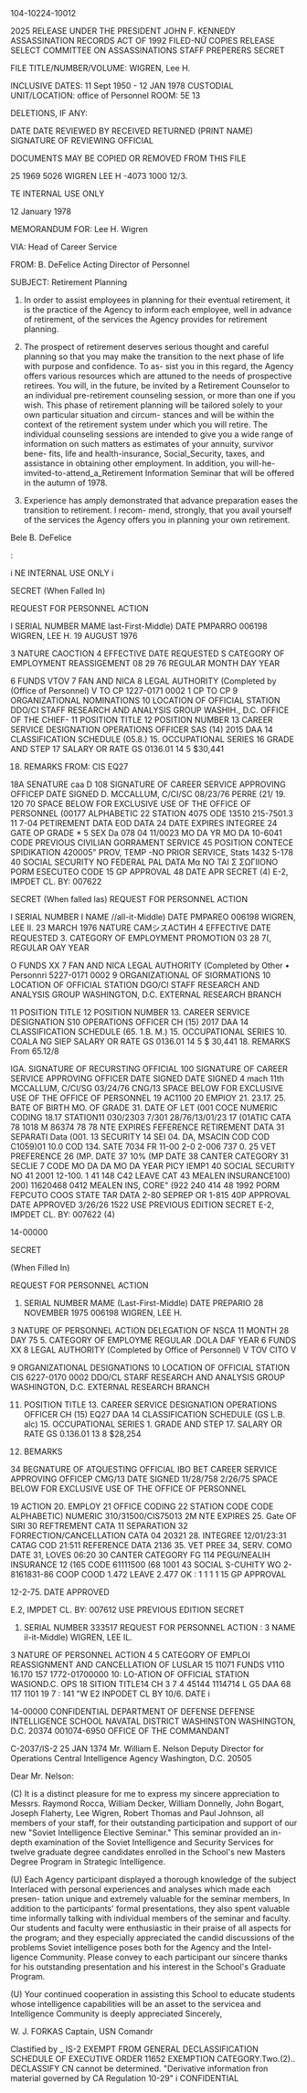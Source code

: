 104-10224-10012

2025 RELEASE UNDER THE PRESIDENT JOHN F. KENNEDY ASSASSINATION RECORDS ACT OF 1992
FILED-NỮ COPIES
RELEASE SELECT COMMITTEE ON ASSASSINATIONS STAFF PREPERERS
SECRET

FILE TITLE/NUMBER/VOLUME: WIGREN, Lee H.

INCLUSIVE DATES: 11 Sept 1950 - 12 JAN 1978
CUSTODIAL UNIT/LOCATION: office of Personnel
ROOM: 5E 13

DELETIONS, IF ANY:

DATE DATE REVIEWED BY
RECEIVED RETURNED (PRINT NAME)
SIGNATURE OF
REVIEWING OFFICIAL

DOCUMENTS MAY BE COPIED OR REMOVED FROM THIS FILE

25 1969
5026
WIGREN LEE H
-4073
1000
12/3.

TE
INTERNAL USE ONLY

12 January 1978

MEMORANDUM FOR: Lee H. Wigren

VIA: Head of Career Service

FROM: B. DeFelice
	 Acting Director of Personnel

SUBJECT: Retirement Planning

1. In order to assist employees in planning for their
eventual retirement, it is the practice of the Agency to
inform each employee, well in advance of retirement, of
the services the Agency provides for retirement planning.

2. The prospect of retirement deserves serious thought
and careful planning so that you may make the transition to
the next phase of life with purpose and confidence. To as-
sist you in this regard, the Agency offers various resources
which are attuned to the needs of prospective retirees. You
will, in the future, be invited by a Retirement Counselor to
an individual pre-retirement counseling session, or more than
one if you wish. This phase of retirement planning will be
tailored solely to your own particular situation and circum-
stances and will be within the context of the retirement
system under which you will retire. The individual counseling
sessions are intended to give you a wide range of information
on such matters as estimates of your annuity, survivor bene-
fits, life and health-insurance, Social_Security, taxes, and
assistance in obtaining other employment. In addition, you
will-he-imvited-to-attend_a_Retirement Information Seminar
that will be offered in the autumn of 1978.

3. Experience has amply demonstrated that advance
preparation eases the transition to retirement. I recom-
mend, strongly, that you avail yourself of the services the
Agency offers you in planning your own retirement.

Bele
B. DeFelice

:

i
NE
INTERNAL USE ONLY
i

SECRET
(When Falled In)

REQUEST FOR PERSONNEL ACTION

I SERIAL NUMBER	MAME last-First-Middle)	DATE PMPARRO
006198	WIGREN, LEE H. 19 AUGUST 1976

3 NATURE CAOCTION	4 EFFECTIVE DATE REQUESTED	S CATEGORY OF EMPLOYMENT
REASSIGEMENT 08 29 76 	REGULAR
MONTH
DAY
YEAR

6 FUNDS	VTOV	7 FAN AND NICA	8 LEGAL AUTHORITY (Completed by (Office of
Personnel)
V TO CP 1227-0171 0002
1
CP TO CP
9 ORGANIZATIONAL NOMINATIONS 	10 LOCATION OF OFFICIAL STATION
DDO/CI STAFF
RESEARCH AND ANALYSIS GROUP WASHIH., D.C.
OFFICE OF THE CHIEF-
11 POSITION TITLE	12 POSITION NUMBER	13 CAREER SERVICE DESIGNATION
OPERATIONS OFFICER SAS (14) 2015 DAA
14 CLASSIFICATION SCHEDULE (05.8.) 15. OCCUPATIONAL SERIES 16 GRADE AND STEP 17 SALARY OR RATE
GS 0136.01 14 5 $30,441

18. REMARKS
FROM: CIS EQ27

18A SENATURE caa D 	108 SIGNATURE OF CAREER SERVICE APPROVING OFFICEP DATE SIGNED
D. MCCALLUM, C/CI/SC 08/23/76 PERRE
(21/
19. 120 70 	SPACE BELOW FOR EXCLUSIVE USE OF THE OFFICE OF PERSONNEL
(00177
ALPHABETIC 	22 STATION	4075
ODE
13510 215-7501.3 11
7-04
PETIREMENT DATA EOD DATA
24 DATE EXPIRES 	INTEGREE 	24 GATE OP GRADE 	* 5 SEX
Da
078 04 11/0023 MO DA YR MO DA 10-6041
CODE
PREVIOUS CIVILIAN GORRAMENT SERVICE	45 POSITION CONTECE SPIDIKATION 420005"
PROV, TEMP
-NO PRIOR SERVICE, Stats
1432
5-178
40 SOCIAL SECURITY NO
FEDERAL PAL DATA
Μα ΝΟ ΤΑΙ Σ ΣΩΓΙΙΟΝΟ
PORM ESECUTEO CODE
15 GP APPROVAL 48 DATE APR
SECRET
(4)
E-2, IMPDET CL. BY: 007622

SECRET
(When falled las)
REQUEST FOR PERSONNEL ACTION

I SERIAL NUMBER 	I NAME //all-it-Middle)	DATE PMPAREO
006198 	WIGREN, LEE II. 23 MARCH 1976
NATURE CAMシスАСТИН 	4 EFFECTIVE DATE REQUESTED 	3. CATEGORY OF EMPLOYMENT
PROMOTION 03 28 7(, REGULAR
OAY
YEAR

O FUNDS 	XX 	7 FAN AND NICA 	LEGAL AUTHORITY (Completed by Other •
Personnri
5227-0171 0002
9 ORGANIZATIONAL OF SIORMATIONS 	10 LOCATION OF OFFICIAL STATION
DGO/CI STAFF
RESEARCH AND ANALYSIS GROUP WASHINGTON, D.C.
EXTERNAL RESEARCH BRANCH

11 POSITION TITLE 	12 POSITION NUMBER 	13. CAREER SERVICE DESIGNATION
S10
OPERATIONS OFFICER CH (15) 2017 DAA
14 CLASSIFICATION SCHEDULE (65. 1.B. M.) 	15. OCCUPATIONAL SERIES 	10. COALA NG SIEP 	SALARY OR RATE
GS 0136.01 14 5 $ 30,441
18. REMARKS
From 65.12/8

IGA. SIGNATURE OF RECURSTING OFFICIAL 	100 SIGNATURE OF CAREER SERVICE APPROVING OFFICER 	DATE SIGNED
DATE SIGNED
4 mach 11th
MCCALLUM, C/CI/SG 03/24/76 CNG/13
SPACE BELOW FOR EXCLUSIVE USE OF THE OFFICE OF PERSONNEL
19 AC1100 20 ΕΜΡΙΟΥ 21. 23.17. 25. BATE OF BIRTH 	MO. OF GRADE 	31. 	DATE OF LET
(001 COCE NUMERIC CODING 18.17 STATION11 030/2303 7/301 28/76/13/01/23
17 (01ATIC CATA 78
1018 M
86374 78
78
NTE EXPIRES 	FEFERENCE RETIREMENT DATA 	31 SEPARATI 	Data (001. 	13 SECURITY 14 SEI
04. DA, MSACIN COD COD C1059)01 10.0 COD
134. SATE 7034
FR 11-00 2-0 2-006 737
0.
25 VET PREFERENCE 	26 (MP. DATE 	37 10% (MP DATE 	38 CANTER CATEGORY 	31 SECLIE 7
CODE MO DA DA MO DA YEAR PICY IEMP1 40 SOCIAL SECURITY NO 41
2001 12-100. 1 41 148 C42 LEAVE CAT
43 MEALEN INSURANCE100)
200) 11620468 0412 MEALEN INS, CORE" (922
240
414
48
1992
PORM FEPCUTO COOS 	STATE TAR DATA
2-80 SEPREP
OR 1-815 40P APPROVAL 	DATE APPROVED
3/26/26
1522
USE PREVIOUS EDITION
SECRET 	E-2, IMPDET CL. BY: 007622
(4)

14-00000

SECRET

(When Filled In)

REQUEST FOR PERSONNEL ACTION
1. SERIAL NUMBER MAME (Last-First-Middle) 	DATE PREPARIO
28 NOVEMBER 1975
006198 	WIGREN, LEE H.

3 NATURE OF PERSONNEL ACTION
DELEGATION OF NSCA	11
MONTH
28
DAY
75 	5. CATEGORY OF EMPLOYME
REGULAR
.DOLA DAF
YEAR
6 FUNDS	XX 8 LEGAL AUTHORITY (Completed by Office of
Personnel)
V TOV
CITO V

9 ORGANIZATIONAL DESIGNATIONS 	10 LOCATION OF OFFICIAL STATION
CIS 6227-0170 0002
DDO/CL STARF
RESEARCH AND ANALYSIS GROUP WASHINGTON, D.C.
EXTERNAL RESEARCH BRANCH

11. POSITION TITLE 	13. CAREER SERVICE DESIGNATION
OPERATIONS OFFICER CH (15) EQ27 DAA
14 CLASSIFICATION SCHEDULE (GS L.B. alc) 	15. OCCUPATIONAL SERIES 	1. GRADE AND STEP 	17. SALARY OR RATE
GS 0.136.01 13 8 $28,254

18. BEMARKS

34 BEGNATURE OF ATQUESTING OFFICIAL 	IBO BET CAREER SERVICE APPROVING OFFICEP CMG/13 	DATE SIGNED
11/28/758 2/26/75
SPACE BELOW FOR EXCLUSIVE USE OF THE OFFICE OF PERSONNEL

19 ACTION 20. EMPLOY 21 OFFICE CODING 	22 STATION
CODE CODE ALPHABETIC) NUMERIC
310/31500/CIS75013
2M NTE EXPIRES 	25. Gate OF SIRI 	30 REFTREMENT CATA 	11 SEPARATION 32 FORRECTION/CANCELLATION CATA
04 20321 28. INTEGREE 12/01/23:31 CATAG
COD
21:511
REFERENCE DATA
2136
35. VET PREE 	34, SERV. COMO DATE 	31, LOVES 06:20 	30 CANTER CATEGORY 	FG 114 PEGU/NEALIH INSURANCE
12 (165 CODE 61111500 (68 1001 43 SOCIAL S-CUHITY WO
2-8161831-86
COOP 	COOD 1.472 LEAVE 2.477
OK
:
1
1
1
1
15 GP APPROVAL

12-2-75.
DATE APPROVED

E.2, IMPDET CL. BY: 007612
USE PREVIOUS EDITION
SECRET

1. SERIAL NUMBER
333517
REQUEST FOR PERSONNEL ACTION
:
3 NAME il-it-Middle)
WIGREN, LEE IL.

3 NATURE OF PERSONNEL ACTION 4 5 CATEGORY OF EMPLOI
REASSIGNMENT AND CANCELLATION OF LUSLAR
15
11071
FUNDS V11O 16.170 157 1772-01700000
10: LO-ATION OF OFFICIAL STATION
WASIOND.C.
OPS 18
SITION TITLE14
CH
3 7
4 45144 1114714
L
G5
DAA
68
117
1101
19
7
:
141
"W
E2 INPODET CL BY
10/6.
DATE
i

14-00000
CONFIDENTIAL
DEPARTMENT OF DEFENSE
DEFENSE INTELLIGENCE SCHOOL
NAVATAL DISTRICT WASHINSTON
WASHINGTON, D.C. 20374
001074-6950
OFFICE OF THE COMMANDANT

C-2037/IS-2 25 JAN 1374
Mr. William E. Nelson
Deputy Director for Operations
Central Intelligence Agency
Washington, D.C. 20505

Dear Mr. Nelson:

(C) It is a distinct pleasure for me to express my sincere appreciation
to Messrs. Raymond Rocca, William Decker, William Donnelly, John Bogart,
Joseph Flaherty, Lee Wigren, Robert Thomas and Paul Johnson, all members
of your staff, for their outstanding participation and support of our
new "Soviet Intelligence Elective Seminar." This seminar provided an
in-depth examination of the Soviet Intelligence and Security Services
for twelve graduate degree candidates enrolled in the School's new Masters
Degree Program in Strategic Intelligence.

(U) Each Agency participant displayed a thorough knowledge of the subject
Interlaced with personal experiences and analyses which made each presen-
tation unique and extremely valuable for the seminar members, In addition
to the participants' formal presentations, they also spent valuable time
informally talking with individual members of the seminar and faculty.
Our students and faculty were enthusiastic in their praise of all aspects
for the program; and they especially appreciated the candid discussions of
the problems Soviet intelligence poses both for the Agency and the Intel-
ligence Community. Please convey to each participant our sincere thanks
for his outstanding presentation and his interest in the School's Graduate
Program.

(U) Your continued cooperation in assisting this School to educate students
whose intelligence capabilities will be an asset to the servicea and
Intelligence Community is deeply appreciated
Sincerely,

W. J. FORKAS
Captain, USN
Comandr

Clastified by _ IS-2
EXEMPT FROM GENERAL DECLASSIFICATION
SCHEDULE OF EXECUTIVE ORDER 11652
EXEMPTION CATEGORY.Two.(2)..
DECLASSIFY CN cannot be determined.
"Derivative information fron material
governed by CA Regulation 10-29"
i
CONFIDENTIAL
